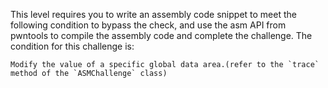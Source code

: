 This level requires you to write an assembly code snippet to meet the following condition to bypass the check, and use the asm API from pwntools to compile the assembly code and complete the challenge. The condition for this challenge is:

```
Modify the value of a specific global data area.(refer to the `trace` method of the `ASMChallenge` class)
```
